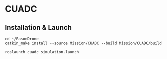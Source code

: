 # CUADC

## Installation & Launch

```shell
cd ~/EasonDrone
catkin_make install --source Mission/CUADC --build Mission/CUADC/build
```

```shell
roslaunch cuadc simulation.launch
```
